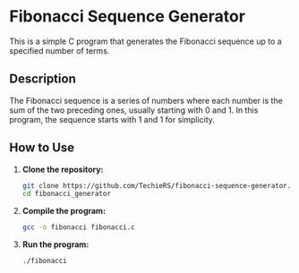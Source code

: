 # Fibonacci Sequence Generator

This is a simple C program that generates the Fibonacci sequence up to a specified number of terms.

## Description

The Fibonacci sequence is a series of numbers where each number is the sum of the two preceding ones, usually starting with 0 and 1. In this program, the sequence starts with 1 and 1 for simplicity.

## How to Use

1. **Clone the repository:**
    ```sh
    git clone https://github.com/TechieRS/fibonacci-sequence-generator.git
    cd fibonacci_generator
    ```

2. **Compile the program:**
    ```sh
    gcc -o fibonacci fibonacci.c
    ```

3. **Run the program:**
    ```sh
    ./fibonacci
    ```



